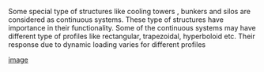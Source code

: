 Some special type of structures like cooling towers , bunkers and silos are considered as continuous systems. These type of structures have importance in their functionality. Some of the continuous systems may have different type of profiles like rectangular, trapezoidal, hyperboloid etc. Their response due to dynamic loading varies for different profiles

[image](images/01.jpg)